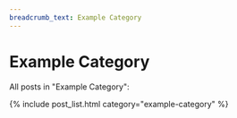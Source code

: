 ```yaml
---
breadcrumb_text: Example Category
---
```


Example Category
================

All posts in "Example Category":

{% include post_list.html category="example-category" %}

